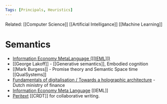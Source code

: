 ```yaml
---
Tags: [Principals, Heuristics]
---
```

Related: [[Computer Science]] [[Artificial Intelligance]] [[Machine Learning]]

# Semantics

- [Information Economy MetaLanguage ([[IEML]])](https://pierrelevyblog.com/my-research-in-a-nutshell/)
- [[George Lakoff]] - [[Generative semantics]], Embodied cognition 
- [[Mark Burgess]] - Promise theory and Semantic Space time [[QualSystems]]
- [Fundamentals of digitalisation / Towards a holographic architecture](https://www.linkedin.com/pulse/fundamentals-digitalisation-towards-holographic-flores-bakker/?trackingId=xuRbq9oeRUSpek%2Fk22C4wA%3D%3D) - Dutch ministry of finance
- [Information Economy Meta Language](https://pierrelevyblog.com/my-research-in-a-nutshell/) [[IEML]]
- [Peritext](https://www.inkandswitch.com/peritext/) [[CRDT]] for collaborative writing. 